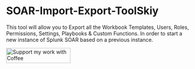 # SOAR-Import-Export-ToolSkiy
This tool will allow you to Export all the Workbook Templates, Users, Roles, Permissions, Settings, Playbooks &amp; Custom Functions. In order to start a new instance of Splunk SOAR based on a previous instance.

<a href="https://www.buymeacoffee.com/igorDSkiy" target="_blank"><img src="https://cdn.buymeacoffee.com/buttons/default-orange.png" alt="Support my work with Coffee" height="41" width="174"></a>

